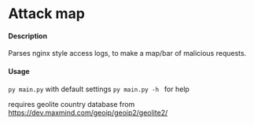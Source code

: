 # Attack map
#### Description
Parses nginx style access logs, to make a map/bar of malicious requests.
#### Usage
`py main.py` with default settings
`py main.py -h ` for help

requires geolite country database from https://dev.maxmind.com/geoip/geoip2/geolite2/

